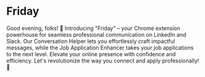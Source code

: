# Friday

Good evening, folks! 🌟 Introducing "Friday" – your Chrome extension powerhouse for seamless professional communication on LinkedIn and Slack. Our Conversation Helper lets you effortlessly craft impactful messages, while the Job Application Enhancer takes your job applications to the next level. Elevate your online presence with confidence and efficiency. Let's revolutionize the way you connect and apply professionally! 🚀




